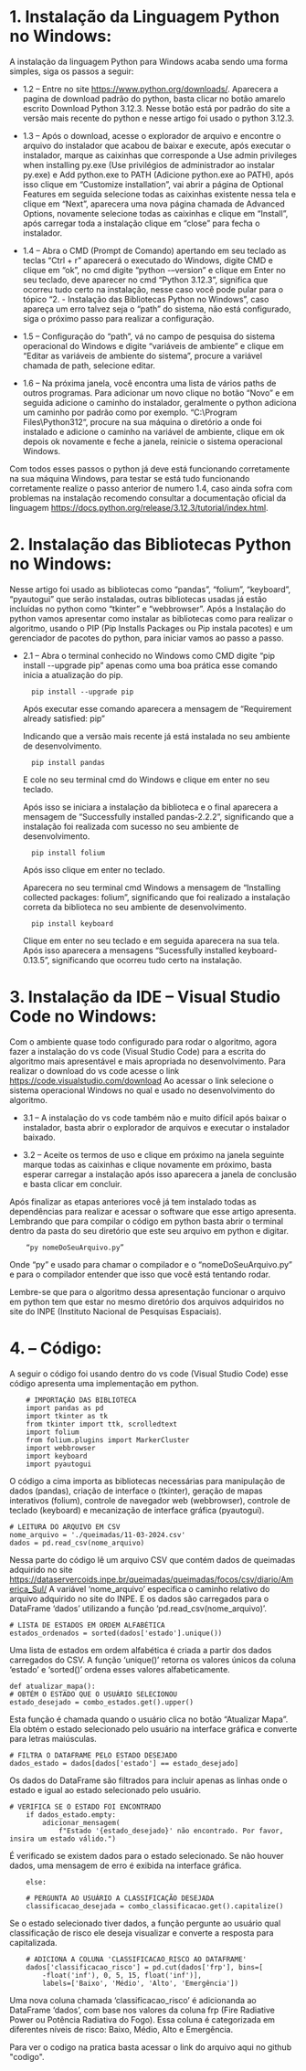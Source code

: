 
# 1.	Instalação da Linguagem Python no Windows:
A instalação da linguagem Python para Windows acaba sendo uma forma simples, siga os passos a seguir:

* 1.2	– Entre no site https://www.python.org/downloads/. Aparecera a pagina de download padrão do python, basta clicar no botão amarelo escrito Download Python 3.12.3. Nesse botão está por padrão do site a versão mais recente do python e nesse artigo foi usado o python 3.12.3.

* 1.3	– Após o download, acesse o explorador de arquivo e encontre o arquivo do instalador que acabou de baixar e execute, após executar o instalador, marque as caixinhas que corresponde a Use admin privileges when installing py.exe (Use privilégios de administrador ao instalar py.exe) e Add python.exe to PATH (Adicione python.exe ao PATH), após isso clique em “Customize installation”, vai abrir a página de Optional Features em seguida selecione todas as caixinhas existente nessa tela e clique em “Next”, aparecera uma nova página chamada de Advanced Options, novamente selecione todas as caixinhas e clique em “Install”, após carregar toda a instalação clique em “close” para fecha o instalador.

* 1.4	– Abra o CMD (Prompt de Comando) apertando em seu teclado as teclas “Ctrl + r” aparecerá o executado do Windows, digite CMD e clique em “ok”, no cmd digite “python -–version” e clique em Enter no seu teclado, deve aparecer no cmd “Python 3.12.3”, significa que ocorreu tudo certo na instalação, nesse caso você pode pular para o tópico “2. - Instalação das Bibliotecas Python no Windows”, caso apareça um erro talvez seja o “path” do sistema, não está configurado, siga o próximo passo para realizar a configuração.

* 1.5	– Configuração do “path”, vá no campo de pesquisa do sistema operacional do Windows e digite “variáveis de ambiente” e clique em “Editar as variáveis de ambiente do sistema”, procure a variável chamada de path, selecione editar.

* 1.6	– Na próxima janela, você encontra uma lista de vários paths de outros programas. Para adicionar um novo clique no botão “Novo” e em seguida adicione o caminho do instalador, geralmente o python adiciona um caminho por padrão como por exemplo. “C:\Program Files\Python312“, procure na sua máquina o diretório a onde foi instalado e adicione o caminho na variável de ambiente, clique em ok depois ok novamente e feche a janela, reinicie o sistema operacional Windows.

Com todos esses passos o python já deve está funcionando corretamente na sua máquina Windows, para testar se está tudo funcionando corretamente realize o passo anterior de numero 1.4, caso ainda sofra com problemas na instalação recomendo consultar a documentação oficial da linguagem https://docs.python.org/release/3.12.3/tutorial/index.html. 

# 2.	Instalação das Bibliotecas Python no Windows:
Nesse artigo foi usado as bibliotecas como “pandas”, “folium”, “keyboard”, “pyautogui” que serão instaladas, outras bibliotecas usadas já estão incluídas no python como “tkinter” e “webbrowser”.
Após a Instalação do python vamos apresentar como instalar as bibliotecas como para realizar o algoritmo, usando o PIP (Pip Installs Packages ou Pip instala pacotes) e um gerenciador de pacotes do python, para iniciar vamos ao passo a passo.

* 2.1	–  Abra o terminal conhecido no Windows como CMD digite “pip install --upgrade pip” apenas como uma boa prática esse comando inicia a atualização do pip.

        pip install --upgrade pip

    Após executar esse comando aparecera a mensagem de “Requirement already satisfied: pip”

    Indicando que a versão mais recente já está instalada no seu ambiente de desenvolvimento.

        pip install pandas

    E cole no seu terminal cmd do Windows e clique em enter no seu teclado.

    Após isso se iniciara a instalação da biblioteca e o final aparecera a mensagem de “Successfully installed pandas-2.2.2”, significando que a instalação foi realizada com sucesso no seu ambiente de desenvolvimento.

        pip install folium
    
    Após isso clique em enter no teclado.

    Aparecera no seu terminal cmd Windows a mensagem de “Installing collected packages: folium”, significando que foi realizado a instalação correta da biblioteca no seu ambiente de desenvolvimento.

        pip install keyboard

    Clique em enter no seu teclado e em seguida aparecera na sua tela.
    Após isso aparecera a mensagens “Sucessfully installed keyboard-0.13.5”, significando que ocorreu tudo certo na instalação.

# 3.	Instalação da IDE – Visual Studio Code no Windows:
Com o ambiente quase todo configurado para rodar o algoritmo, agora fazer a instalação do vs code (Visual Studio Code) para a escrita do algoritmo mais apresentável e mais apropriada no desenvolvimento. Para realizar o download do vs code acesse o link https://code.visualstudio.com/download
Ao acessar o link selecione o sistema operacional Windows no qual e usado no desenvolvimento do algoritmo.

* 3.1	– A instalação do vs code também não e muito difícil após baixar o instalador, basta abrir o explorador de arquivos e executar o instalador baixado.

* 3.2	– Aceite os termos de uso e clique em próximo na janela seguinte marque todas as caixinhas e clique novamente em próximo, basta esperar carregar a instalação após isso aparecera a janela de conclusão e basta clicar em concluir.

Após finalizar as etapas anteriores você já tem instalado todas as dependências para realizar e acessar o software que esse artigo apresenta. 
Lembrando que para compilar o código em python basta abrir o terminal dentro da pasta do seu diretório que este seu arquivo em python e digitar.

        “py nomeDoSeuArquivo.py” 
    

Onde “py” e usado para chamar o compilador e o “nomeDoSeuArquivo.py” e para o compilador entender que isso que você está tentando rodar.

Lembre-se que para o algoritmo dessa apresentação funcionar o arquivo em python tem que estar no mesmo diretório dos arquivos adquiridos no site do INPE (Instituto Nacional de Pesquisas Espaciais).

# 4.	– Código:
A seguir o código foi usando dentro do vs code (Visual Studio Code) esse código apresenta uma implementação em python.

        # IMPORTAÇÃO DAS BIBLIOTECA
        import pandas as pd
        import tkinter as tk
        from tkinter import ttk, scrolledtext
        import folium
        from folium.plugins import MarkerCluster
        import webbrowser
        import keyboard
        import pyautogui

O código a cima importa as bibliotecas necessárias para manipulação de dados (pandas), criação de interface o (tkinter), geração de mapas interativos (folium), controle de navegador web (webbrowser), controle de teclado (keyboard) e mecanização de interface gráfica (pyautogui).

    # LEITURA DO ARQUIVO EM CSV
    nome_arquivo = './queimadas/11-03-2024.csv'
    dados = pd.read_csv(nome_arquivo)

Nessa parte do código lê um arquivo CSV que contém dados de queimadas adquirido no site https://dataservercoids.inpe.br/queimadas/queimadas/focos/csv/diario/America_Sul/
A variável ‘nome_arquivo’ especifica o caminho relativo do arquivo adquirido no site do INPE. E os dados são carregados para o DataFrame ‘dados’ utilizando a função ‘pd.read_csv(nome_arquivo)’.

    # LISTA DE ESTADOS EM ORDEM ALFABÉTICA
    estados_ordenados = sorted(dados['estado'].unique())

Uma lista de estados em ordem alfabética é criada a partir dos dados carregados do CSV. A função ‘unique()’ retorna os valores únicos da coluna ‘estado’ e ‘sorted()’ ordena esses valores alfabeticamente.

    def atualizar_mapa():
    # OBTÉM O ESTADO QUE O USUÁRIO SELECIONOU
    estado_desejado = combo_estados.get().upper()

Esta função é chamada quando o usuário clica no botão “Atualizar Mapa”. Ela obtém o estado selecionado pelo usuário na interface gráfica e converte para letras maiúsculas.

    # FILTRA O DATAFRAME PELO ESTADO DESEJADO
    dados_estado = dados[dados['estado'] == estado_desejado]

Os dados do DataFrame são filtrados para incluir apenas as linhas onde o estado e igual ao estado selecionado pelo usuário.

    # VERIFICA SE O ESTADO FOI ENCONTRADO
        if dados_estado.empty:
            adicionar_mensagem(
                f"Estado '{estado_desejado}' não encontrado. Por favor, insira um estado válido.")

É verificado se existem dados para o estado selecionado. Se não houver dados, uma mensagem de erro é exibida na interface gráfica.

        else:

        # PERGUNTA AO USUÁRIO A CLASSIFICAÇÃO DESEJADA
        classificacao_desejada = combo_classificacao.get().capitalize()

Se o estado selecionado tiver dados, a função pergunte ao usuário qual classificação de risco ele deseja visualizar e converte a resposta para capitalizada.

        # ADICIONA A COLUNA 'CLASSIFICACAO_RISCO AO DATAFRAME'
        dados['classificacao_risco'] = pd.cut(dados['frp'], bins=[
            -float('inf'), 0, 5, 15, float('inf')],
            labels=['Baixo', 'Médio', 'Alto', 'Emergência'])

Uma nova coluna chamada ‘classificacao_risco’ é adicionanda ao DataFrame ‘dados’, com base nos valores da coluna frp (Fire Radiative Power ou Potência Radiativa do Fogo). Essa coluna é categorizada em diferentes níveis de risco: Baixo, Médio, Alto e Emergência.

Para ver o codigo na pratica basta acessar o link do arquivo aqui no github "codigo".
